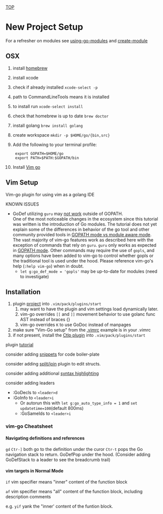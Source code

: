 [TOP](../../README.md)

# New Project Setup
For a refresher on modules see [using-go-modules](https://go.dev/blog/using-go-modules) and [create-module](https://go.dev/doc/tutorial/create-module)

## OSX
1. install [homebrew](https://brew.sh/)
1. install xcode
  1. check if already installed ```xcode-select -p```
  2. path to CommandLineTools means it is installed
  3. to install run ```xcode-select install```
1. check that homebrew is up to date ```brew doctor```
4. install golang ```brew install golang```
5. create workspace ```mkdir -p $HOME/go/{bin,src}```
6. Add the following to your terminal profile:

        export GOPATH=$HOME/go 
        export PATH=$PATH:$GOPATH/bin
7. Install [Vim go](#vim-setup)


## Vim Setup
Vim-go plugin for using vim as a golang IDE

KNOWN ISSUES
* GoDef utilizing ```guru``` may [not work](https://golang.org/cmd/go/#hdr-Module_support) outside of GOPATH.\
    One of the most noticeable changes in the ecosystem since this tutorial was written is the 
    introduction of Go modules. The tutorial does not yet explain some of the differences in 
    behavior of the go tool and other community provided tools in [GOPATH mode vs module aware 
    mode](https://golang.org/cmd/go/#hdr-Module_support). The vast majority of vim-go features 
    work as described here with the exception of 
    commands that rely on ```guru```. ```guru``` only works as expected in 
    [GOPATH mode](https://golang.org/cmd/go/#hdr-Module_support). Other commands may 
    require the use of ```gopls```, and many options have been added to vim-go to control whether gopls 
    or the traditional tool is used under the hood. Please reference vim-go's help (```:help vim-go```)
    when in doubt.
    * ```let g:go_def_mode = 'gopls'``` may be up-to-date for modules (need to investigate)

## Installation
1. plugin [project](https://github.com/fatih/vim-go#install) into ```.vim/pack/plugins/start```
    1. may want to have the plugin and vim settings load dynamically later. 
    2. vim-go overrides ```[[``` and ```]]``` movement behavior to use golanc func AST instead of braces {}
    3. vim-go overrides ```K``` to use GoDoc instead of manpages
3. make sure "Vim-Go setup" from the [.vimrc](../../examples/OsConfigs/Nix/.vimrc) example is in your .vimrc
4. if not present, install the [Ctlp plugin](https://github.com/ctrlpvim/ctrlp.vim) into ```.vim/pack/plugins/start``` 

plugin [tutorial](https://github.com/fatih/vim-go/wiki)

consider adding [snippets](https://github.com/fatih/vim-go-tutorial#snippets) for code boiler-plate

consider adding [split/join](https://github.com/fatih/vim-go-tutorial#struct-split-and-join) plugin to edit structs.

consider adding additional [syntax highlighting](https://github.com/fatih/vim-go-tutorial#beautify-it)

consider adding leaders
* :GoDecls to ```<leader>d```
* :GoInfo to ```<leader>i```
    * Or autorun this with ```let g:go_auto_type_info = 1``` and ```set updatetime=100```(default 800ms)
    * :GoSameIds to ```<leader>i```

### vim-go Cheatsheet
#### Navigating definitions and references
```gd``` ```Ctr-]``` both go to the definition under the curor
```Ctr-t``` pops the Go navigation stack to return. GoDefPop under the hood. (Consider adding GoDefStack to a leader to see the breadcrumb trail)

#### vim targets in Normal Mode 
```if``` vim specifier means "inner" content of the function block

```af``` vim specifier means "all" content of the function block, including description comments

e.g. ```yif``` yank the "inner' content of the funtion block.
